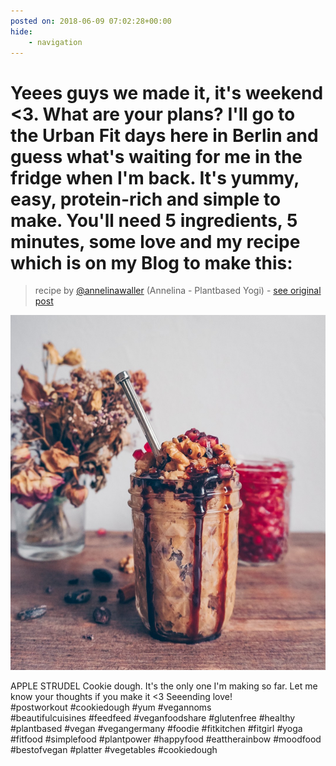```yaml
---
posted on: 2018-06-09 07:02:28+00:00
hide:
    - navigation
---
```


# Yeees guys we made it, it's weekend <3. What are your plans? I'll go to the Urban Fit days here in Berlin and guess what's waiting for me in the fridge when I'm back. It's yummy, easy, protein-rich and simple to make. You'll need 5 ingredients, 5 minutes, some love and my recipe which is on my Blog to make this:  

> recipe by [@annelinawaller](https://www.instagram.com/annelinawaller/) 
(Annelina - Plantbased Yogi) - [see original post](https://instagram.com/p/Bjy3jJTDf-y)

![](../img/annelinawaller_09-06-2018_0706.png)

APPLE STRUDEL Cookie dough. It's the only one I'm making so far. Let me know your thoughts if you make it <3 Seeending love!   
\#postworkout \#cookiedough \#yum \#vegannoms   
\#beautifulcuisines \#feedfeed \#veganfoodshare \#glutenfree \#healthy \#plantbased \#vegan \#vegangermany \#foodie \#fitkitchen \#fitgirl \#yoga \#fitfood \#simplefood \#plantpower \#happyfood \#eattherainbow \#moodfood \#bestofvegan \#platter \#vegetables \#cookiedough   